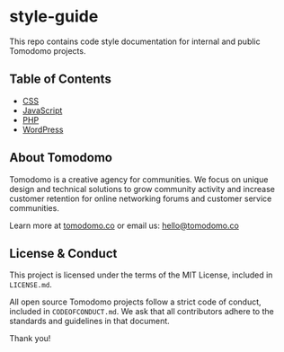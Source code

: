# style-guide

This repo contains code style documentation for internal and public Tomodomo projects.

## Table of Contents

+ [CSS](/blob/master/docs/css.md)
+ [JavaScript](/blob/master/docs/javascript.md)
+ [PHP](/blob/master/docs/php.md)
+ [WordPress](/blob/master/docs/wordpress.md)

## About Tomodomo

Tomodomo is a creative agency for communities. We focus on unique design and technical solutions to grow community activity and increase customer retention for online networking forums and customer service communities.

Learn more at [tomodomo.co](https://tomodomo.co) or email us: [hello@tomodomo.co](mailto:hello@tomodomo.co)

## License & Conduct

This project is licensed under the terms of the MIT License, included in `LICENSE.md`.

All open source Tomodomo projects follow a strict code of conduct, included in `CODEOFCONDUCT.md`. We ask that all contributors adhere to the standards and guidelines in that document.

Thank you!
